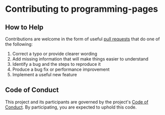 # Contributing to programming-pages

## How to Help

Contributions are welcome in the form of useful [pull requests](https://help.github.com/articles/creating-a-pull-request/) that do one of the following:

1. Correct a typo or provide clearer wording
1. Add missing information that will make things easier to understand
1. Identify a bug and the steps to reproduce it
1. Produce a bug fix or performance improvement
1. Implement a useful new feature

## Code of Conduct

This project and its participants are governed by the project's [Code of Conduct](CODE_OF_CONDUCT.md). By participating, you are expected to uphold this code.
